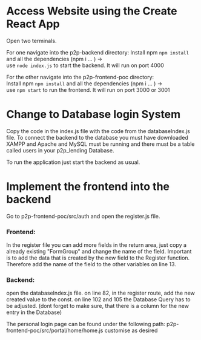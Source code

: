 # Access Website using the Create React App 
Open two terminals.

For one navigate into the p2p-backend directory: 
Install npm ``npm install`` and all the dependencies (npm i ... )  ->  
use ``node index.js`` to start the backend. It will run on port 4000


For the other navigate into the p2p-frontend-poc directory:  
Install npm ``npm install`` and all the dependencies (npm i ... )  ->  
use ``npm start`` to run the frontend. It will run on port 3000 or 3001


# Change to Database login System
Copy the code in the index.js file with the code from the databaseIndex.js file.
To connect the backend to the database you must have downloaded XAMPP and Apache and MySQL must be running and there must be a table called users in your p2p_lending Database.

To run the application just start the backend as usual.

# Implement the frontend into the backend
Go to p2p-frontend-poc/src/auth and open the register.js file. 

### Frontend: 
In the register file you can add more fields in the return area, just copy a already existing "FormGroup" and change the name of the field. 
Important is to add the data that is created by the new field to the Register function. 
Therefore add the name of the field to the other variables on line 13. 

### Backend:
open the databaseIndex.js file. 
on line 82, in the register route, add the new created value to the const. 
on line 102 and 105 the Database Query has to be adjusted. (dont forget to make sure, that there is a column for the new entry in the Database)


The personal login page can be found under the following path: p2p-frontend-poc/src/portal/home/home.js
customise as desired
